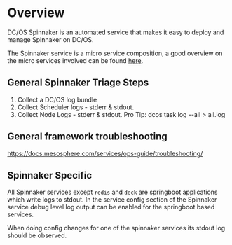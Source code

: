 # Overview
DC/OS Spinnaker is an automated service that makes it easy to deploy and manage Spinnaker on DC/OS.

The Spinnaker service is a micro service composition, a good overview on the micro services involved can be found [here](https://www.spinnaker.io/reference/architecture/).

## General Spinnaker Triage Steps

1. Collect a DC/OS log bundle
2. Collect Scheduler logs - stderr & stdout.
3. Collect Node Logs - stderr & stdout.
Pro Tip: ​dcos task log --all <task-id> > all.log

## General framework troubleshooting
https://docs.mesosphere.com/services/ops-guide/troubleshooting/

## Spinnaker Specific

All Spinnaker services except `redis` and `deck` are springboot applications which write logs to stdout. In the service config section of the Spinnaker service debug level log output can be enabled for the springboot based services.

When doing config changes for one of the spinnaker services its stdout log should be observed.
